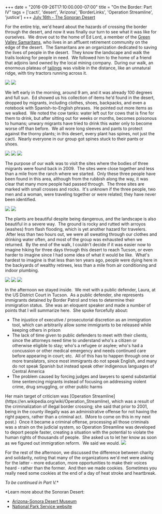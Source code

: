+++
date = "2016-09-26T17:10:00.000-07:00"
title = "On the Border: Part IV"
tags = ['cacti', 'desert', 'Arizona', 'BorderLinks', 'Operation Streamline', 'justice']
+++
<u>July 16th - The Sonoran Desert</u>

For the entire trip, we'd heard about the hazards of crossing the border through the desert, and now it was finally our turn to see what it was like for ourselves.  We drove out to the home of Ed Lord, a member of the [Green Valley Samaritans](http://www.gvs-samaritans.org/), who lives in an affluent retirement community on the edge of the desert.  The Samaritans are an organization dedicated to saving the lives of people in the desert.  They know the landscape and walk the trails looking for people in need.  We followed him to the home of a friend that adjoins land owned by the local mining company.  During our walk, an enormous plateau of [tailings](https://en.wikipedia.org/wiki/Tailings) was visible in the distance, like an unnatural ridge, with tiny tractors running across it.

<img src="https://4.bp.blogspot.com/-zsU9G8yPz1w/Vjg70OcnbbI/AAAAAAAAH08/IUAXJTsk3kQONg27o5L0ASHbcMExkj_0ACPcB/s1600/IMG_2343.jpg"/>

<img src="https://3.bp.blogspot.com/-Sgf2sZ6OBdw/Vjg71q9KACI/AAAAAAAAH1U/21BMW5J0ffkWg82amWA6zvPi4SQVLrJ_ACPcB/s1600/IMG_2352.jpg"/>

We left early in the morning, around 9 am, and it was already 100 degrees and full sun.  Ed showed us his collection of items he'd found in the desert, dropped by migrants, including clothes, shoes, backpacks, and even a notebook with Spanish-to-English phrases.  He pointed out more items as we walked.  We noted the cow tanks: water left out for cows that is fine for them to drink, but after sitting out for weeks or months, becomes poisonous to humans; unwary migrants have tried to drink this water only to become worse off than before.  We all wore long sleeves and pants to protect against the thorny plants; in this desert, every plant has spines, not just the cacti.  Nearly everyone in our group got spines stuck to their pants or shoes.

<img src="https://1.bp.blogspot.com/-3Qv-Ji94Tl8/Vjg71CSFPPI/AAAAAAAAH1M/OJa-tBAuV005ABtwLXcJrj5Xa6K8DJpKgCPcB/s1600/IMG_2348.jpg"/>

<img src="https://1.bp.blogspot.com/-H52ZkNbzLQg/Vjg73NFEHUI/AAAAAAAAH1k/AEaM0q3eBykZmzVAoEMRrdTx8O32DEyygCPcB/s1600/IMG_2356.jpg"/>

<img src="https://2.bp.blogspot.com/-ALj54RRnF-c/Vjg8BtlnqKI/AAAAAAAAH2k/IRJX56j0xxcWJq09jBJBYLIG0Sw9bueGQCPcB/s1600/IMG_2381.jpg"/>

The purpose of our walk was to visit the sites where the bodies of three migrants were found back in 2009.  The sites were close together and less than a mile from the ranch where we started.  Only these three people have been found in this area, although from the rubbish along the way, it was clear that many more people had passed through.  The three sites are marked with small crosses and rocks.  It's unknown if the three people, two men and a woman, were traveling together or were related; they have never been identified.

<img src="https://3.bp.blogspot.com/-PlRJFq_oC8s/Vjg8BLIrcWI/AAAAAAAAH2c/AoF948XS-mAQJtUvZW1fALbPpUwLkg8swCPcB/s1600/IMG_2380.jpg"/>

<img src="https://1.bp.blogspot.com/-ZszX3E0b7TE/Vjg76ibsAbI/AAAAAAAAH2U/_tVni-K_6ogUEM0FSGP7IcGpPYILfdMEACPcB/s1600/IMG_2377.jpg"/>

The plants are beautiful despite being dangerous, and the landscape is also beautiful in a severe way.  The ground is rocky and rutted with arroyos (washes) from flash flooding, which is yet another hazard for travelers.  After less than two hours out, we were all sweating through our clothes and drinking water often, and most of the group was exhausted when we returned.  By the end of the walk, I couldn't decide if it was easier now to imagine hiking for three days through this desert to reach Tucson, or even harder to imagine since I had some idea of what it would be like.  What's hardest to imagine is that less than ten years ago, people were dying here in the backyards of wealthy retirees, less than a mile from air conditioning and indoor plumbing.

<img src="https://4.bp.blogspot.com/-S2xoeKVhb5M/Vjg8CCQVasI/AAAAAAAAH2s/tYomc39ab0IOiRQxgeS__pGZajwtKQrKQCPcB/s1600/IMG_2389.jpg"/>

<img src="https://4.bp.blogspot.com/-FRzJGgRYh0o/Vjg8C12mXWI/AAAAAAAAH20/bPr6DT-8Z0MU2zwdwafulD991hODk0gDgCPcB/s1600/IMG_2393.jpg"/>

<img src="https://3.bp.blogspot.com/-D9lD6FY3Sb8/Vjg76NelWMI/AAAAAAAAH2I/8XDaQSW7loE-vok1Eaiyg0GKLd4kLXGoQCPcB/s1600/IMG_2373.jpg"/>

In the afternoon we stayed inside.  We met with a public defender, Laura, at the US District Court in Tucson.  As a public defender, she represents immigrants detained by Border Patrol and tries to determine their immigration status.  She was an eloquent speaker and made a number of points that I will summarize here.  She spoke forcefully about:

<ul style="text-align: left;"><li>The injustice of executive / prosecutorial discretion as an immigration tool, which can arbitrarily allow some immigrants to be released while keeping others in prison</li><li>The lack of time given to public defenders to meet with their clients, since the attorneys need time to understand who's a citizen or otherwise eligible to stay; who's a refugee or asylee; who's had a concussion or other medical emergency and needs continued care before appearing in court; etc.  All of this has to happen through one or more translators, since most immigrants do not speak English, and many do not speak Spanish but instead speak other indigenous languages of Central America</li><li>The problem caused by forcing judges and lawyers to spend substantial time sentencing migrants instead of focusing on addressing violent crime, drug smuggling, or other public harms</li></ul>Her main target of criticism was [Operation Streamline](https://en.wikipedia.org/wiki/Operation_Streamline), which was a result of the criminalization of illegal border crossing; she said that prior to 2001, being in the county illegally was an administrative offense for not having the right papers, rather than a criminal act.  (More to come on this in my next post.)  Once it became a criminal offense, processing all those criminals was a strain on the judicial system, so Operation Streamline was developed to deport people faster, creating a situation with the potential to violate the human rights of thousands of people.  She asked us to let her know as soon as we figured out immigration reform.  We said we would.

<img src="https://3.bp.blogspot.com/-za3AYOw0c8s/Vjg8DZFu8yI/AAAAAAAAH28/UqXjvy4AU58hNPISPZBtGY2kDa9FT8fIACPcB/s1600/IMG_2395.jpg"/>

For the rest of the afternoon, we discussed the difference between charity and solidarity, noting that many of the organizations we'd met were asking for the latter - more education, more opportunities to make their voices heard - rather than the former.  And then we made cookies.  Sometimes you really need some cookies at the end of a day of heat stroke and heartbreak.

*To be continued in Part V.**

*Learn more about the Sonoran Desert:<ul style="text-align: left;"><li>[Arizona-Sonora Desert Museum](http://www.desertmuseum.org/desert/sonora.php)</li><li>[National Park Service website](https://science.nature.nps.gov/im/units/sodn/sonoran.cfm)</li></ul>
